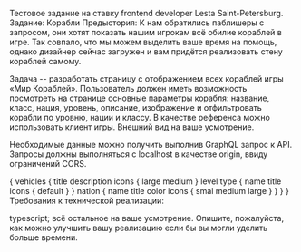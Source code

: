 Тестовое задание на ставку frontend developer Lesta Saint-Petersburg.
Задание:
Корабли
Предыстория: К нам обратились паблишеры с запросом, они хотят показать нашим игрокам всё обилие кораблей в игре. Так совпало, что мы можем выделить ваше время на помощь, однако дизайнер сейчас загружен и вам придётся реализовать стену кораблей самому.

Задача -- разработать страницу с отображением всех кораблей игры «Мир Кораблей». Пользователь должен иметь возможность посмотреть на странице основные параметры корабля: название, класс, нация, уровень, описание, изображение и отфильтровать корабли по уровню, нации и классу. В качестве референса можно использовать клиент игры. Внешний вид на ваше усмотрение.

Необходимые данные можно получить выполнив GraphQL запрос к API. Запросы должны выполняться с localhost в качестве origin, ввиду ограничений CORS.

{
  vehicles {
    title
    description
    icons {
      large
      medium
    }
    level
    type {
      name
    	title
      icons {
        default
      }
    }
    nation {
      name
      title
      color
      icons {
        smal
        medium
        large
      }
    }
  }
}
Требования к технической реализации:

typescript;
всё остальное на ваше усмотрение.
Опишите, пожалуйста, как можно улучшить вашу реализацию если бы вы могли уделить больше времени.
